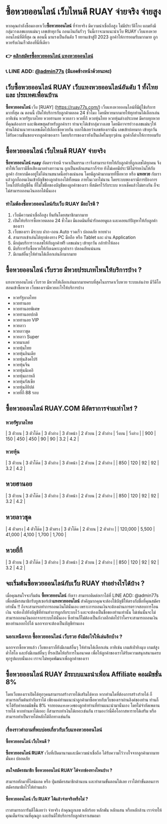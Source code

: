 # ซื้อหวยออนไลน์ เว็บไหนดี RUAY จ่ายจริง จ่ายสูง
หากคุณกำลังซื้อมองหาเว็บ**ซื้อหวยออนไลน์** ที่จ่ายจริง มีความน่าเชื่อถือสูง ไม่มีประวัติโกง แถมยังมีกลุ่มวางเลขแบบแม่นๆ เลขเข้าทุกวัน ถอนเงินกันรัวๆ วันนี้เราจะมาแนะนำเว็บ RUAY เว็บแทงหวยออนไลน์ที่ดีที่สุด ณ ตอนนี้ มาแรงเป็นอันดับ 1 ทยานเข้าสู่ปี 2023 ลูกค้าให้การยอมรับมากมาย ถูกหวยรับเงินเร็วต้องที่นี่ที่เดียว

### 👉 [คลิกสมัครซื้อหวยออนไลน์ แทงหวยออนไลน์](https://ruay77s.com/%e0%b8%a7%e0%b8%b4%e0%b8%98%e0%b8%b5%e0%b8%aa%e0%b8%a1%e0%b8%b1%e0%b8%84%e0%b8%a3%e0%b8%aa%e0%b8%a1%e0%b8%b2%e0%b8%8a%e0%b8%b4%e0%b8%81-ruay/)
### 📞 LINE ADD: [@admin77s](https://line.me/ti/p/~@admin77s) (มีแอดข้างหน้าด้วยนะคะ)

## เว็บซื้อหวยออนไลน์ RUAY เว็บแทงหวยออนไลน์อันดับ 1 ทั้งไทย และ ประเทศเพื่อนบ้าน
**ซื้อหวยออนไลน์** เว็บ [RUAY] (https://ruay77s.com/) เว็บแทงหวยออนไลน์ที่มีผู้ใช้บริการมากที่สุด ณ ตอนนี้ เปิดให้บริการกับลูกค้าตลอด 24 ชั่วโมง โดยมีหวยมากมายให้ทุกท่านได้เลือกเล่น อาทิเช่น หวยรัฐบาลไทย หวยฮานอย หวยลาว หวยยี่กี หวยหุ้นไทย หวยหุ้นต่างประเทศ มีครบทุกหวยที่คุณต้องการ และพิเศษสุดสำหรับลูกค้าเรา ท่านจะได้เข้ากลุ่มวางเลข โดยมีอาจารย์วางเลขแม่นๆให้ท่านได้นำแนวทางเลขเด็ดไปเลือกซื้อหวยกัน บอกได้เลยว่าเลขห้องเรานั้น เลขเข้าบ่อยมาก เข้าทุกวัน ได้รับความชื่นชอบจากลูกค้าของเรา โดยบริการของเรายังเป็นเลิศในทุกๆด้าน ลูกค้าก็ต่างให้การยอมรับ

## ซื้อหวยออนไลน์ เว็บไหนดี RUAY จ่ายจริง
**ซื้อหวยออนไลน์ ruay** อัตตราจ่ายดี ราคาเป็นธรรม เราจึงสามารถจ่ายให้กับลูกค้าที่ถูกเลขได้ทุกคน จึงทำให้เว็บเรามีชื่อเสียงมาอย่างยาวนาน ถูกเป็นหลักแสนเราก็จ่าย ยังไม่เคยมีประวัติไม่จ่ายเงินให้กับลูกค้า ถ้าหากมีคงอยู่ไม่ได้นานขนาดนี้อย่างแน่นอน โดยมีลูกค้ามากมายที่ซื้อหวย หรือ **แทงหวย** กับเราแล้วถูกก็ถอนเงินเข้าบัญชีของลูกค้าเองได้ทั้งหมด ภายในเวลาไม่นาน โดยระบบของเรามีการป้องการโอนไปยังบัญชีอื่น ที่ไม่ใช่ชื่อของบัญชีของลูกค้าของเรา ที่สมัครไว้กับระบบ หากเช็คแล้วไม่ตรงกัน ก็จะไม่สามารถถอนเงินออกได้นั้นเอง

### ทำไมต้องซื้อหวยออนไลน์กับเว็บ RUAY มีอะไรดี ?
1.	เว็บมีความน่าเชื่อถือสูง ยืนยันโดยสมาชิกมากมาย
2.	เปิดให้บริการซื้อหวยตลอด 24 ชั่วโมง มีแอดมินที่น่ารักคอยดูแล และคอยแก้ปัญหาให้กับลูกค้าของเรา
3.	เว็บของเรา มีระบบ ฝาก-ถอน Auto รวดเร็ว ปลอดภัย หายห่วง
4.	สามารถเข้าเล่นได้ทุกช่องทาง PC มือถือ หรือ Tablet และ ผ่าน Application
5.	มีกลุ่มบริการวางเลขให้กับลูกค้าฟรี เลขแม่นๆ เข้าทุกวัน กล้าท้าให้ลอง
6.	มีบริการรับซื้อหวยให้กับเฉพาะลูกค้าเรา ปลอดภัยแน่นอน
7.	มีเกมส์อื่นๆให้ท่านได้เลือกเล่นอีกมากมาย
## ซื้อหวยออนไลน์ เว็บรวย มีหวยประเภทไหนให้บริการบ้าง ?
แทงหวยออนไลน์ เว็บรวย มีหวยให้เลือกเล่นมากมายครบที่สุดในบรรดาเว็บหวย ระบบเล่นง่าย มีวีดีโอสอนเข้าซื้อหวย เว็บของเรามีหวยอะไรให้บริการบ้าง
-	หวยรัฐบาลไทย
-	หวยฮานอย
-	หวยฮานอยพิเศษ
-	หวยฮานอยปกติ
-	หวยฮานอย VIP
-	หวยลาว
-	หวยลาวชุด
-	หวยลาว Super
-	หวยมาเลย์
-	หวยหุ้นไทย
-	หวยหุ้นอินเดีย
-	หวยหุ้นสิงคโปร์
-	หวยหุ้นจีน
-	หวยหุ้นนิเคอิ
-	หวยหุ้นเกาหลี
-	หวยหุ้นรัสเซีย
-	หวยหุ้นอียิปต์
-	หวยยี่กี 88 รอบ

## ซื้อหวยออนไลน์ RUAY.COM มีอัตราการจ่ายเท่าไหร่ ?
### หวยรัฐบาลไทย
| 3 ตัวบน | 3 ตัวโต๊ด | 3 ตัวล่าง | 3 ตัวหน้า | 2 ตัวบน | 2 ตัวล่าง | วิ่งบน | วิ่งล่าง |
| 900 | 150 | 450 | 450 | 90 | 90 | 3.2 | 4.2 |

### หวยหุ้น
| 3 ตัวบน | 3 ตัวโต๊ด | 3 ตัวล่าง | 3 ตัวหน้า | 2 ตัวบน | 2 ตัวล่าง |
| 850 | 120 | 92 | 92 | 3.2 | 4.2 |

## หวยฮานอย
| 3 ตัวบน | 3 ตัวโต๊ด | 3 ตัวล่าง | 3 ตัวหน้า | 2 ตัวบน | 2 ตัวล่าง |
| 850 | 120 | 92 | 92 | 3.2 | 4.2 |

## หวยลาวชุด
| 4 ตัวตรง | 4 ตัวโต๊ด | 3 ตัวตรง | 3 ตัวโต๊ด | 2 ตัวบน | 2 ตัวล่าง |
| 120,000 | 5,500 | 41,000 | 4,100 | 1,700 | 1,700 |

## หวยยี่กี
| 3 ตัวบน | 3 ตัวโต๊ด | 3 ตัวล่าง | 3 ตัวหน้า | 2 ตัวบน | 2 ตัวล่าง |
| 850 | 120 | 92 | 92 | 3.2 | 4.2 |

## จะเริ่มต้นซื้อหวยออนไลน์กับเว็บ RUAY ทำอย่างไรได้บ้าง ?
เมื่อคุณสนใจจะเริ่มต้น **ซื้อหวยออนไลน์** กับเรา สามารถติดต่อเราได้ที่ LINE ADD: @admin77s เพื่อสมัครสมาชิกรับยูสเซอร์เข้า**แทงหวยออนไลน์** สำคัญมากคุณจะต้องใช้บัญชีให้ตรงกับชื่อที่คุณสมัครเท่านั้น !! ถึงจะสามารถทำการถอนเงินได้นั่นเอง เพราะการถอนเงินจะต้องผ่านการตรวจสอบการโอนเงิน จะต้องไปยังบัญชีที่ท่านทำการผูกกับระบบไว้ และจะต้องเป็นชื่อของท่านเท่านั้น ไม่เช่นนั้นจะไม่สามารถถอนเงินออกจากระบบได้นั่นเอง ซึ่งท่านก็ไม่ต้องเป็นกังวลอีกต่อไปว่าใครจะสามารถถอนเงินของท่านออกไปได้ นอกจากจะต้องเป็นบัญชีท่านเอง

### นอกเหนือจาก ซื้อหวยออนไลน์ เว็บรวย ยังมีอะไรให้เล่นอีกบ้าง ?
นอกจากซื้อหวยแล้ว เว็บของเราก็ยังมีเกมส์อื่นๆ ให้ท่านได้เลือกเล่น อาทิเช่น เกมส์เป่ายิงฉุบ เกมส์สูงต่ำไฮโล และยังมีเกมส์อื่นๆ ที่รอเปิดให้บริการในอนาคต เพื่อให้ลูกค้าของเราได้รับความสนุกสนานครบทุกรูปแบบนั่นเอง เราจะไม่หยุดพัฒนาเพื่อลูกค้าของเรา

## ซื้อหวยออนไลน์ RUAY มีระบบแนะนำเพื่อน Affiliate คอมมิชชั่น 8%
โดยเว็บของเราเปิดได้ทุกๆคนสามารถสร้างรายได้เสริมได้หาก หากท่านใดที่ต้องการสร้างร้ายได้ ก็สามารถเริ่มต้นทำกับเราได้ เพียงแค่ท่านแนะนำลูกค้ามาซื้อหวยกับเว็บของเราผ่านลิงค์ของท่าน ท่านก็จะได้รับค่าคอมมิชชั่น 8% จากยอด*แทงหวย*ของลูกค้าท่านที่ท่านแนะนำมานั่นเอง โดยไม่จำกัดเพดานรายได้ หากท่านหาได้เยอะ ก็สามารถทำเงินได้เยอะเช่นกัน เรามองว่านี่คือโอกาสหารายได้เสริม หรือ สามารถทำเป็นรายได้หลักได้อีกทางเช่นกัน

### เรื่องราวคำถามที่พบบ่อยเกี่ยวกับเว็บแทงหวยออนไลน์
#### ซื้อหวยออนไลน์ เว็บไหนดี ?
**ซื้อหวยออนไลน์ RUAY** เว็บที่เปิดมานานและมีความน่าเชื่อถือ ได้รับความไว้วางใจจากลูกค้ามากมาย มั่นคง ปลอดภัย

#### สนใจสมัครสมาชิก ซื้อหวยออนไลน์ RUAY ได้จากช่องทางไหนบ้าง ?
สามารถทักมาที่ไลน์แอด หรือ ปุ่มสมัครสมาชิกด้านบน และทำตามขั้นตอนได้เลย เราได้ทำขั้นตอนการสมัครสมาชิกไว้ให้ท่านแล้ว

#### ซื้อหวยออนไลน์ เว็บ RUAY ได้แล้วจ่ายจริงหรือไม่ ?
เราสามารถการันตีได้เลยว่า จ่ายจริง ถ้าคุณถูกเลข หลักร้อย หลักพัน หลักแสน หรือหลักล้าน เราจ่ายให้คุณเต็มจำนวนที่คุณถูก และยินดีให้บริการกับลูกค้าเราเสมอมา
